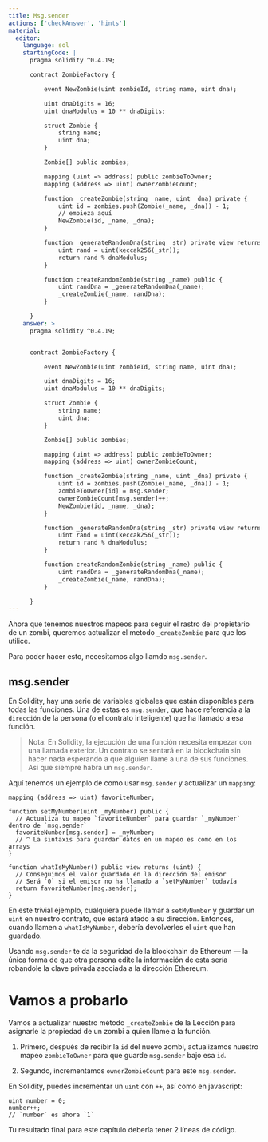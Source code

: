 ```yaml
---
title: Msg.sender
actions: ['checkAnswer', 'hints']
material:
  editor:
    language: sol
    startingCode: |
      pragma solidity ^0.4.19;

      contract ZombieFactory {

          event NewZombie(uint zombieId, string name, uint dna);

          uint dnaDigits = 16;
          uint dnaModulus = 10 ** dnaDigits;

          struct Zombie {
              string name;
              uint dna;
          }

          Zombie[] public zombies;

          mapping (uint => address) public zombieToOwner;
          mapping (address => uint) ownerZombieCount;

          function _createZombie(string _name, uint _dna) private {
              uint id = zombies.push(Zombie(_name, _dna)) - 1;
              // empieza aquí
              NewZombie(id, _name, _dna);
          }

          function _generateRandomDna(string _str) private view returns (uint) {
              uint rand = uint(keccak256(_str));
              return rand % dnaModulus;
          }

          function createRandomZombie(string _name) public {
              uint randDna = _generateRandomDna(_name);
              _createZombie(_name, randDna);
          }

      }
    answer: >
      pragma solidity ^0.4.19;


      contract ZombieFactory {

          event NewZombie(uint zombieId, string name, uint dna);

          uint dnaDigits = 16;
          uint dnaModulus = 10 ** dnaDigits;

          struct Zombie {
              string name;
              uint dna;
          }

          Zombie[] public zombies;

          mapping (uint => address) public zombieToOwner;
          mapping (address => uint) ownerZombieCount;

          function _createZombie(string _name, uint _dna) private {
              uint id = zombies.push(Zombie(_name, _dna)) - 1;
              zombieToOwner[id] = msg.sender;
              ownerZombieCount[msg.sender]++;
              NewZombie(id, _name, _dna);
          }

          function _generateRandomDna(string _str) private view returns (uint) {
              uint rand = uint(keccak256(_str));
              return rand % dnaModulus;
          }

          function createRandomZombie(string _name) public {
              uint randDna = _generateRandomDna(_name);
              _createZombie(_name, randDna);
          }

      }
---
```


Ahora que tenemos nuestros mapeos para seguir el rastro del propietario de un zombi, queremos actualizar el metodo `_createZombie` para que los utilice.

Para poder hacer esto, necesitamos algo llamdo `msg.sender`.

## msg.sender

En Solidity, hay una serie de variables globales que están disponibles para todas las funciones. Una de estas es `msg.sender`, que hace referencia a la `dirección` de la persona (o el contrato inteligente) que ha llamado a esa función.

> Nota: En Solidity, la ejecución de una función necesita empezar con una llamada exterior. Un contrato se sentará en la blockchain sin hacer nada esperando a que alguien llame a una de sus funciones. Así que siempre habrá un `msg.sender`.

Aquí tenemos un ejemplo de como usar `msg.sender` y actualizar un `mapping`:

```
mapping (address => uint) favoriteNumber;

function setMyNumber(uint _myNumber) public {
  // Actualiza tu mapeo `favoriteNumber` para guardar `_myNumber` dentro de `msg.sender`
  favoriteNumber[msg.sender] = _myNumber;
  // ^ La sintaxis para guardar datos en un mapeo es como en los arrays
}

function whatIsMyNumber() public view returns (uint) {
  // Conseguimos el valor guardado en la dirección del emisor
  // Será `0` si el emisor no ha llamado a `setMyNumber` todavía
  return favoriteNumber[msg.sender];
}
```

En este trivial ejemplo, cualquiera puede llamar a `setMyNumber` y guardar un `uint` en nuestro contrato, que estará atado a su dirección. Entonces, cuando llamen a `whatIsMyNumber`, debería devolverles el `uint` que han guardado.

Usando `msg.sender` te da la seguridad de la blockchain de Ethereum  — la única forma de que otra persona edite la información de esta sería robandole la clave privada asociada a la dirección Ethereum.

# Vamos a probarlo

Vamos a actualizar nuestro método `_createZombie` de la Lección para asignarle la propiedad de un zombi a quien llame a la función.

1. Primero, después de recibir la `id` del nuevo zombi, actualizamos nuestro mapeo `zombieToOwner` para que guarde `msg.sender` bajo esa `id`.

2. Segundo, incrementamos `ownerZombieCount` para este `msg.sender`. 

En Solidity, puedes incrementar un `uint` con `++`, así como en javascript:

```
uint number = 0;
number++;
// `number` es ahora `1`
```

Tu resultado final para este capítulo debería tener 2 líneas de código.
